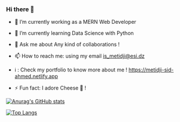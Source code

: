 ### Hi there 👋

<!--
**metidjisidahmed/metidjisidahmed** is a ✨ _special_ ✨ repository because its `README.md` (this file) appears on your GitHub profile.
-->

- 🔭 I’m currently working as a MERN Web Developer
- 🌱 I’m currently learning Data Science with Python

- 💬 Ask me about Any kind of collaborations !
- 📫 How to reach me: using my email [is_metidji@esi.dz](mailto:is_metidji@esi.dz)
- 	ℹ️ : Check my portfolio to know more about me ! <https://metidji-sid-ahmed.netlify.app>

- ⚡ Fun fact: I adore Cheese 🧀 !



[![Anurag's GitHub stats](https://github-readme-stats.vercel.app/api?username=metidjisidahmed&theme=radical&count_private=true)](https://github.com/anuraghazra/github-readme-stats)



[![Top Langs](https://github-readme-stats.vercel.app/api/top-langs/?username=metidjisidahmed)](https://github.com/anuraghazra/github-readme-stats)

